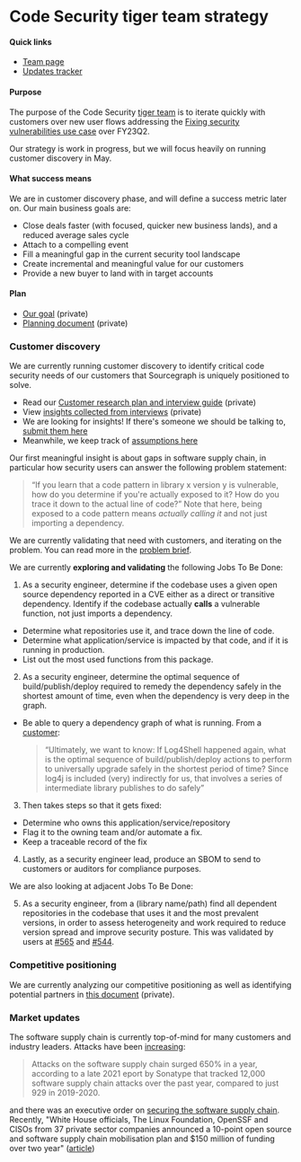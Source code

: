 # Code Security tiger team strategy

#### Quick links

- [Team page](../../../../departments/product-engineering/engineering/code-graph/code-security-tiger-team/index.md)
- [Updates tracker](https://github.com/sourcegraph/code-graph/issues/21)

#### Purpose

The purpose of the Code Security [tiger team](https://en.wikipedia.org/wiki/Tiger_team) is to iterate quickly with customers over new user flows addressing the [Fixing security vulnerabilities use case](../../use-cases/fixing-security-vulnerabilities.md) over FY23Q2.

Our strategy is work in progress, but we will focus heavily on running customer discovery in May.

#### What success means

We are in customer discovery phase, and will define a success metric later on. Our main business goals are:

- Close deals faster (with focused, quicker new business lands), and a reduced average sales cycle
- Attach to a compelling event
- Fill a meaningful gap in the current security tool landscape
- Create incremental and meaningful value for our customers
- Provide a new buyer to land with in target accounts

#### Plan

- [Our goal](https://docs.google.com/document/d/1wh8enIZs8mDEoBs_HiPP4v9SIF2gFuhtMFAhbROe2EI/edit#heading=h.tsga00gx9kb8) (private)
- [Planning document](https://docs.google.com/document/d/1LtdwXVKYTw5VhIdSul_-eLgm-PtM1EOKVMbpdAHFSmk/edit) (private)

### Customer discovery

We are currently running customer discovery to identify critical code security needs of our customers that Sourcegraph is uniquely positioned to solve.

- Read our [Customer research plan and interview guide](https://docs.google.com/document/d/13U8WvuDGHi9G3PJIDVJzge9rb-ApuA3PCiotAlshdCk/edit#) (private)
- View [insights collected from interviews](https://airtable.com/appNsjegbsi2XumCg/tblam1hdUFUSFLzyS/viwTBDtytBqAxoZ40?blocks=hide) (private)
- We are looking for insights! If there's someone we should be talking to, [submit them here](https://airtable.com/shrEbXnkA6pmkTJWL)
- Meanwhile, we keep track of [assumptions here](https://docs.google.com/document/d/1tnPDKvwbQr0yiu2fWRgsJ8H8gvkQ8erlIS17-_MyEIY/edit#)

Our first meaningful insight is about gaps in software supply chain, in particular how security users can answer the following problem statement:

> “If you learn that a code pattern in library x version y is vulnerable, how do you determine if you're actually exposed to it? How do you trace it down to the actual line of code?”
> Note that here, being exposed to a code pattern means _actually calling it_ and not just importing a dependency.

We are currently validating that need with customers, and iterating on the problem. You can read more in the [problem brief](https://docs.google.com/document/d/1vAmdh-N5QABXznKCq7wJr7vYB87FdwNEPDoug90r2Z8/edit#).

We are currently **exploring and validating** the following Jobs To Be Done:

1. As a security engineer, determine if the codebase uses a given open source dependency reported in a CVE either as a direct or transitive dependency. Identify if the codebase actually **calls** a vulnerable function, not just imports a dependency.

- Determine what repositories use it, and trace down the line of code.
- Determine what application/service is impacted by that code, and if it is running in production.
- List out the most used functions from this package.

2. As a security engineer, determine the optimal sequence of build/publish/deploy required to remedy the dependency safely in the shortest amount of time, even when the dependency is very deep in the graph.

- Be able to query a dependency graph of what is running. From a [customer](https://airtable.com/appNsjegbsi2XumCg/tblBc12PKMuKuo40E/viw0rEcIMXmoAQVVF/recaGJm5nzt7bs9lB?blocks=hide):
  > “Ultimately, we want to know: If Log4Shell happened again, what is the optimal sequence of build/publish/deploy actions to perform to universally upgrade safely in the shortest period of time? Since log4j is included (very) indirectly for us, that involves a series of intermediate library publishes to do safely”

3. Then takes steps so that it gets fixed:

- Determine who owns this application/service/repository
- Flag it to the owning team and/or automate a fix.
- Keep a traceable record of the fix

4. Lastly, as a security engineer lead, produce an SBOM to send to customers or auditors for compliance purposes.

We are also looking at adjacent Jobs To Be Done:

5. As a security engineer, from a (library name/path) find all dependent repositories in the codebase that uses it and the most prevalent versions, in order to assess heterogeneity and work required to reduce version spread and improve security posture. This was validated by users at [#565](https://github.com/sourcegraph/accounts/issues/565) and [#544](https://github.com/sourcegraph/accounts/issues/544).

### Competitive positioning

We are currently analyzing our competitive positioning as well as identifying potential partners in [this document](https://docs.google.com/document/d/1FlKYLUuSNLp34yY3F3dNBPeC9icFaoD-pZOILGWrxEI/edit#) (private).

### Market updates

The software supply chain is currently top-of-mind for many customers and industry leaders. Attacks have been [increasing](https://thestack.technology/docker-software-bill-of-materials/?amp):

> Attacks on the software supply chain surged 650% in a year, according to a late 2021 eport by Sonatype that tracked 12,000 software supply chain attacks over the past year, compared to just 929 in 2019-2020.

and there was an executive order on [securing the software supply chain](https://www.whitehouse.gov/briefing-room/presidential-actions/2021/02/24/executive-order-on-americas-supply-chains/). Recently, "White House officials, The Linux Foundation, OpenSSF and CISOs from 37 private sector companies announced a 10-point open source and software supply chain mobilisation plan and $150 million of funding over two year" ([article](https://thestack.technology/10-point-open-source-software-security-mobilization-plan/?amp=1))

